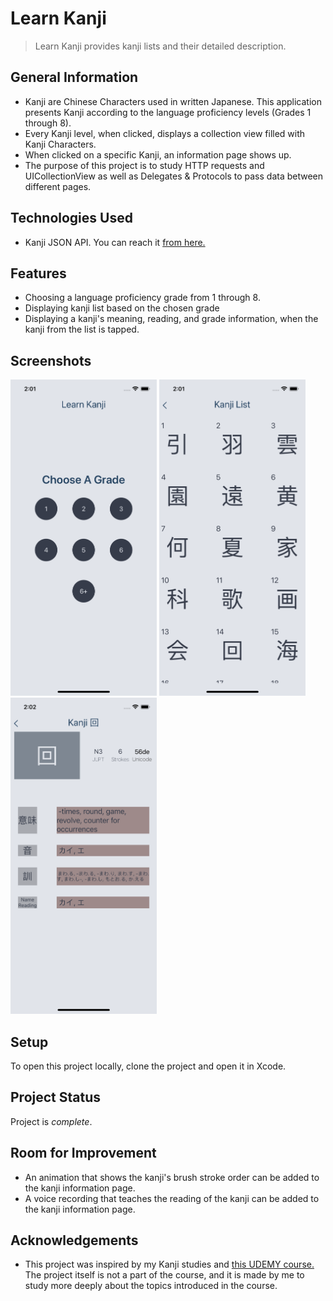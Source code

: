 # Learn Kanji
> Learn Kanji provides kanji lists and their detailed description. 

## General Information
- Kanji are Chinese Characters used in written Japanese. This application presents Kanji according to the language proficiency levels (Grades 1 through 8).
- Every Kanji level, when clicked, displays a collection view filled with Kanji Characters. 
- When clicked on a specific Kanji, an information page shows up.
- The purpose of this project is to study HTTP requests and UICollectionView as well as Delegates & Protocols to pass data between different pages. 


## Technologies Used
- Kanji JSON API. You can reach it [from here.](https://kanjiapi.dev/)


## Features
- Choosing a language proficiency grade from 1 through 8.
- Displaying kanji list based on the chosen grade
- Displaying a kanji's meaning, reading, and grade information, when the kanji from the list is tapped.


## Screenshots
<img src="images/MainScreen.png" width = "234" height = "506">  <img src="images/KanjiList.png" width = "234" height = "506">  <img src="images/InformationPage.png" width = "234" height = "506">


## Setup
To open this project locally, clone the project and open it in Xcode.


## Project Status
Project is _complete_.


## Room for Improvement
- An animation that shows the kanji's brush stroke order can be added to the kanji information page.
- A voice recording that teaches the reading of the kanji can be added to the kanji information page.


## Acknowledgements
- This project was inspired by my Kanji studies and [this UDEMY course.](https://www.udemy.com/course/ios-13-app-development-bootcamp/) The project itself is not a part of the course, and it is made by me to study more deeply about the topics introduced in the course.
